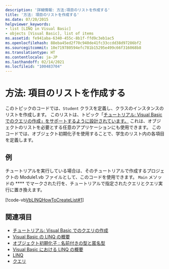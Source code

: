```yaml
---
description: '詳細情報: 方法:項目のリストを作成する'
title: '方法: 項目のリストを作成する'
ms.date: 07/20/2015
helpviewer_keywords:
- list [LINQ in Visual Basic]
- objects [Visual Basic], list of items
ms.assetid: fe941aba-6340-455c-8b1f-ffd9c3eb1ac5
ms.openlocfilehash: 88eba45ed2f70c940de41fc33ccdd38d97286bf2
ms.sourcegitcommit: 10e719780594efc781b15295e499c66f316068b8
ms.translationtype: HT
ms.contentlocale: ja-JP
ms.lasthandoff: 02/14/2021
ms.locfileid: "100483704"
---
```

# <a name="how-to-create-a-list-of-items"></a>方法: 項目のリストを作成する

このトピックのコードでは、`Student` クラスを定義し、クラスのインスタンスのリストを作成します。 このリストは、トピック「[チュートリアル: Visual Basic でのクエリの作成」をサポートするように設計されています。](walkthrough-writing-queries.md) これは、オブジェクトのリストを必要とする任意のアプリケーションにも使用できます。 このコードでは、オブジェクト初期化子を使用することで、学生のリスト内の各項目を定義します。  
  
## <a name="example"></a>例  

 チュートリアルを実行している場合は、そのチュートリアルで作成するプロジェクトの Module1.vb ファイルとして、このコードを使用できます。 `Main` メソッドの **** でマークされた行を、チュートリアルで指定されたクエリとクエリ実行に置き換えます。  
  
 [!code-vb[VbLINQHowToCreateList#1](~/samples/snippets/visualbasic/VS_Snippets_VBCSharp/VbLINQHowToCreateList/VB/Class1.vb#1)]  
  
## <a name="see-also"></a>関連項目

- [チュートリアル: Visual Basic でのクエリの作成](walkthrough-writing-queries.md)
- [Visual Basic の LINQ の概要](getting-started-with-linq.md)
- [オブジェクト初期化子 : 名前付きの型と匿名型](../../language-features/objects-and-classes/object-initializers-named-and-anonymous-types.md)
- [Visual Basic における LINQ の概要](../../language-features/linq/introduction-to-linq.md)
- [LINQ](../../language-features/linq/index.md)
- [クエリ](../../../language-reference/queries/index.md)
